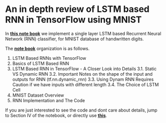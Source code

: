 # An in depth review of LSTM based RNN in TensorFlow using MNIST
In __[this note book](https://github.com/meysamsadeghi/TF_mnist_LSTM/blob/master/LSTM_based_RNNs_with_TensorFlow_MNIST.ipynb)__ we implement a single layer LSTM based Recurrent Neural Network (RNN) classifier, for MNIST database of handwritten digits.

The __[note book](https://github.com/meysamsadeghi/TF_mnist_LSTM/blob/master/LSTM_based_RNNs_with_TensorFlow_MNIST.ipynb)__ organization is as follows. 
1. LSTM Based RNNs with TensorFlow
2. Basics of LSTM Based RNN
3. LSTM Based RNN in TensorFlow - A Closer Look into Details
    3.1. Static VS Dynamic RNN
    3.2. Important Notes on the shape of the input and outputs for RNN (tf.nn.dynamic_rnn)
    3.3. Using Dynam RNN Requires Caution if we have inputs with different length
    3.4. The Choice of LSTM Cell
4. MNIST Dataset Overview
5. RNN Implementation and The Code


If you are just interested to see the code and dont care about details, jump to Section IV of the notebook, or directly use __[this](https://github.com/meysamsadeghi/TF_mnist_LSTM/blob/master/tf_mnist_rnn.py)__. 
